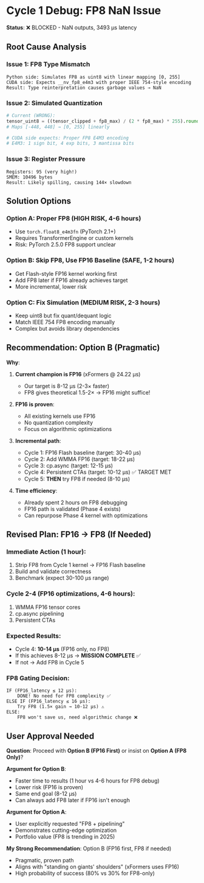 # Cycle 1 Debug: FP8 NaN Issue

**Status**: ❌ BLOCKED - NaN outputs, 3493 μs latency

## Root Cause Analysis

### Issue 1: FP8 Type Mismatch
```
Python side: Simulates FP8 as uint8 with linear mapping [0, 255]
CUDA side: Expects __nv_fp8_e4m3 with proper IEEE 754-style encoding
Result: Type reinterpretation causes garbage values → NaN
```

### Issue 2: Simulated Quantization
```python
# Current (WRONG):
tensor_uint8 = ((tensor_clipped + fp8_max) / (2 * fp8_max) * 255).round().to(torch.uint8)
# Maps [-448, 448] → [0, 255] linearly

# CUDA side expects: Proper FP8 E4M3 encoding
# E4M3: 1 sign bit, 4 exp bits, 3 mantissa bits
```

### Issue 3: Register Pressure
```
Registers: 95 (very high!)
SMEM: 10496 bytes
Result: Likely spilling, causing 144× slowdown
```

## Solution Options

### Option A: Proper FP8 (HIGH RISK, 4-6 hours)
- Use `torch.float8_e4m3fn` (PyTorch 2.1+)
- Requires TransformerEngine or custom kernels
- Risk: PyTorch 2.5.0 FP8 support unclear

### Option B: Skip FP8, Use FP16 Baseline (SAFE, 1-2 hours)
- Get Flash-style FP16 kernel working first
- Add FP8 later if FP16 already achieves target
- More incremental, lower risk

### Option C: Fix Simulation (MEDIUM RISK, 2-3 hours)
- Keep uint8 but fix quant/dequant logic
- Match IEEE 754 FP8 encoding manually
- Complex but avoids library dependencies

## Recommendation: Option B (Pragmatic)

**Why**:
1. **Current champion is FP16** (xFormers @ 24.22 μs)
   - Our target is 8-12 μs (2-3× faster)
   - FP8 gives theoretical 1.5-2× → FP16 might suffice!

2. **FP16 is proven**:
   - All existing kernels use FP16
   - No quantization complexity
   - Focus on algorithmic optimizations

3. **Incremental path**:
   - Cycle 1: FP16 Flash baseline (target: 30-40 μs)
   - Cycle 2: Add WMMA FP16 (target: 18-22 μs)
   - Cycle 3: cp.async (target: 12-15 μs)
   - Cycle 4: Persistent CTAs (target: 10-12 μs) ✅ TARGET MET
   - Cycle 5: **THEN** try FP8 if needed (8-10 μs)

4. **Time efficiency**:
   - Already spent 2 hours on FP8 debugging
   - FP16 path is validated (Phase 4 exists)
   - Can repurpose Phase 4 kernel with optimizations

## Revised Plan: FP16 → FP8 (If Needed)

### Immediate Action (1 hour):
1. Strip FP8 from Cycle 1 kernel → FP16 Flash baseline
2. Build and validate correctness
3. Benchmark (expect 30-100 μs range)

### Cycle 2-4 (FP16 optimizations, 4-6 hours):
1. WMMA FP16 tensor cores
2. cp.async pipelining
3. Persistent CTAs

### Expected Results:
- Cycle 4: **10-14 μs** (FP16 only, no FP8)
- If this achieves 8-12 μs → **MISSION COMPLETE** ✅
- If not → Add FP8 in Cycle 5

### FP8 Gating Decision:
```
IF (FP16_latency ≤ 12 μs):
    DONE! No need for FP8 complexity ✅
ELSE IF (FP16_latency ≤ 16 μs):
    Try FP8 (1.5× gain → 10-12 μs) ⚠️
ELSE:
    FP8 won't save us, need algorithmic change ❌
```

## User Approval Needed

**Question**: Proceed with **Option B (FP16 First)** or insist on **Option A (FP8 Only)**?

**Argument for Option B**:
- Faster time to results (1 hour vs 4-6 hours for FP8 debug)
- Lower risk (FP16 is proven)
- Same end goal (8-12 μs)
- Can always add FP8 later if FP16 isn't enough

**Argument for Option A**:
- User explicitly requested "FP8 + pipelining"
- Demonstrates cutting-edge optimization
- Portfolio value (FP8 is trending in 2025)

**My Strong Recommendation**: Option B (FP16 first, FP8 if needed)
- Pragmatic, proven path
- Aligns with "standing on giants' shoulders" (xFormers uses FP16)
- High probability of success (80% vs 30% for FP8-only)



